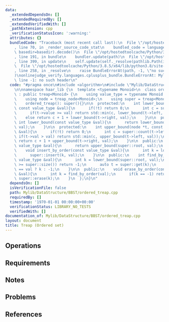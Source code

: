 ```yaml
---
data:
  _extendedDependsOn: []
  _extendedRequiredBy: []
  _extendedVerifiedWith: []
  _pathExtension: cpp
  _verificationStatusIcon: ':warning:'
  attributes: {}
  bundledCode: "Traceback (most recent call last):\n  File \"/opt/hostedtoolcache/Python/3.8.5/x64/lib/python3.8/site-packages/onlinejudge_verify/documentation/build.py\"\
    , line 70, in _render_source_code_stat\n    bundled_code = language.bundle(stat.path,\
    \ basedir=basedir).decode()\n  File \"/opt/hostedtoolcache/Python/3.8.5/x64/lib/python3.8/site-packages/onlinejudge_verify/languages/cplusplus.py\"\
    , line 191, in bundle\n    bundler.update(path)\n  File \"/opt/hostedtoolcache/Python/3.8.5/x64/lib/python3.8/site-packages/onlinejudge_verify/languages/cplusplus_bundle.py\"\
    , line 399, in update\n    self.update(self._resolve(pathlib.Path(included), included_from=path))\n\
    \  File \"/opt/hostedtoolcache/Python/3.8.5/x64/lib/python3.8/site-packages/onlinejudge_verify/languages/cplusplus_bundle.py\"\
    , line 258, in _resolve\n    raise BundleErrorAt(path, -1, \"no such header\"\
    )\nonlinejudge_verify.languages.cplusplus_bundle.BundleErrorAt: Mylib/DataStructure/Treap/treap.cpp:\
    \ line -1: no such header\n"
  code: "#pragma once\n#include <algorithm>\n#include \"Mylib/DataStructure/Treap/treap.cpp\"\
    \n\nnamespace haar_lib {\n  template <typename Monoid>\n  class ordered_treap\
    \ : public treap<Monoid> {\n    using value_type = typename Monoid::value_type;\n\
    \    using node = treap_node<Monoid>;\n    using super = treap<Monoid>;\n\n  public:\n\
    \    ordered_treap(): super(){}\n\n  protected:\n    int lower_bound(node *t,\
    \ const value_type &val){\n      if(!t) return 0;\n      int c = super::count(t->left);\n\
    \      if(t->value >= val) return std::min(c, lower_bound(t->left, val));\n  \
    \    else return c + 1 + lower_bound(t->right, val);\n    }\n\n  public:\n   \
    \ int lower_bound(const value_type &val){\n      return lower_bound(super::root,\
    \ val);\n    }\n\n  protected:\n    int upper_bound(node *t, const value_type\
    \ &val){\n      if(!t) return 0;\n      int c = super::count(t->left);\n     \
    \ if(t->val > val) return std::min(c, upper_bound(t->left, val));\n      else\
    \ return c + 1 + upper_bound(t->right, val);\n    }\n\n  public:\n    int upper_bound(const\
    \ value_type &val){\n      return upper_bound(super::root, val);\n    }\n\n  public:\n\
    \    void insert_by_order(const value_type &val){\n      int k = lower_bound(val);\n\
    \      super::insert(k, val);\n    }\n\n  public:\n    int find_by_order(const\
    \ value_type &val){\n      int k = lower_bound(super::root, val);\n      if(k\
    \ >= super::size()) return -1;\n      auto t = super::get(k);\n      return t\
    \ == val ? k : -1;\n    }\n\n  public:\n    void erase_by_order(const value_type\
    \ &val){\n      int k = find_by_order(val);\n      if(k == -1) return;\n     \
    \ super::erase(k);\n    }\n  };\n}\n"
  dependsOn: []
  isVerificationFile: false
  path: Mylib/DataStructure/BBST/ordered_treap.cpp
  requiredBy: []
  timestamp: '1970-01-01 00:00:00+00:00'
  verificationStatus: LIBRARY_NO_TESTS
  verifiedWith: []
documentation_of: Mylib/DataStructure/BBST/ordered_treap.cpp
layout: document
title: Treap (Ordered set)
---
```


## Operations

## Requirements

## Notes

## Problems

## References
